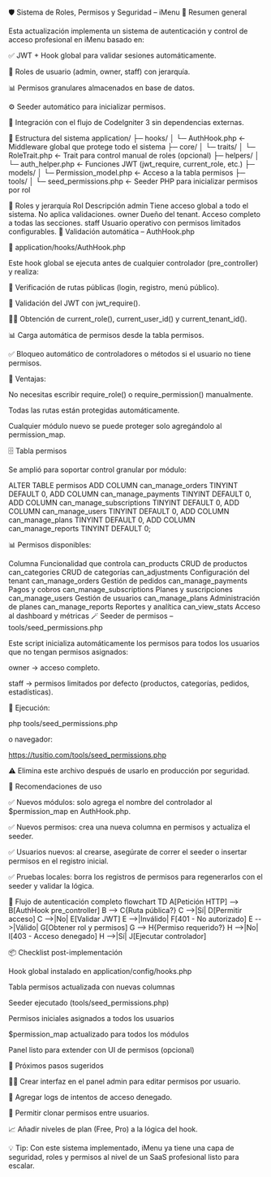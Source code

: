 🛡️ Sistema de Roles, Permisos y Seguridad – iMenu
📌 Resumen general

Esta actualización implementa un sistema de autenticación y control de acceso profesional en iMenu basado en:

✅ JWT + Hook global para validar sesiones automáticamente.

🔐 Roles de usuario (admin, owner, staff) con jerarquía.

📊 Permisos granulares almacenados en base de datos.

⚙️ Seeder automático para inicializar permisos.

🧩 Integración con el flujo de CodeIgniter 3 sin dependencias externas.

🧱 Estructura del sistema
application/
├─ hooks/
│ └─ AuthHook.php ← Middleware global que protege todo el sistema
├─ core/
│ └─ traits/
│ └─ RoleTrait.php ← Trait para control manual de roles (opcional)
├─ helpers/
│ └─ auth_helper.php ← Funciones JWT (jwt_require, current_role, etc.)
├─ models/
│ └─ Permission_model.php ← Acceso a la tabla permisos
├─ tools/
│ └─ seed_permissions.php ← Seeder PHP para inicializar permisos por rol

🧪 Roles y jerarquía
Rol Descripción
admin Tiene acceso global a todo el sistema. No aplica validaciones.
owner Dueño del tenant. Acceso completo a todas las secciones.
staff Usuario operativo con permisos limitados configurables.
🔐 Validación automática – AuthHook.php

📁 application/hooks/AuthHook.php

Este hook global se ejecuta antes de cualquier controlador (pre_controller) y realiza:

🔎 Verificación de rutas públicas (login, registro, menú público).

🔑 Validación del JWT con jwt_require().

🧑‍💼 Obtención de current_role(), current_user_id() y current_tenant_id().

📊 Carga automática de permisos desde la tabla permisos.

✅ Bloqueo automático de controladores o métodos si el usuario no tiene permisos.

📍 Ventajas:

No necesitas escribir require_role() o require_permission() manualmente.

Todas las rutas están protegidas automáticamente.

Cualquier módulo nuevo se puede proteger solo agregándolo al permission_map.

🗄️ Tabla permisos

Se amplió para soportar control granular por módulo:

ALTER TABLE permisos
ADD COLUMN can_manage_orders TINYINT DEFAULT 0,
ADD COLUMN can_manage_payments TINYINT DEFAULT 0,
ADD COLUMN can_manage_subscriptions TINYINT DEFAULT 0,
ADD COLUMN can_manage_users TINYINT DEFAULT 0,
ADD COLUMN can_manage_plans TINYINT DEFAULT 0,
ADD COLUMN can_manage_reports TINYINT DEFAULT 0;

📊 Permisos disponibles:

Columna Funcionalidad que controla
can_products CRUD de productos
can_categories CRUD de categorías
can_adjustments Configuración del tenant
can_manage_orders Gestión de pedidos
can_manage_payments Pagos y cobros
can_manage_subscriptions Planes y suscripciones
can_manage_users Gestión de usuarios
can_manage_plans Administración de planes
can_manage_reports Reportes y analítica
can_view_stats Acceso al dashboard y métricas
🪄 Seeder de permisos – tools/seed_permissions.php

Este script inicializa automáticamente los permisos para todos los usuarios que no tengan permisos asignados:

owner → acceso completo.

staff → permisos limitados por defecto (productos, categorías, pedidos, estadísticas).

📌 Ejecución:

php tools/seed_permissions.php

o navegador:

https://tusitio.com/tools/seed_permissions.php

⚠️ Elimina este archivo después de usarlo en producción por seguridad.

🧰 Recomendaciones de uso

✅ Nuevos módulos: solo agrega el nombre del controlador al $permission_map en AuthHook.php.

✅ Nuevos permisos: crea una nueva columna en permisos y actualiza el seeder.

✅ Usuarios nuevos: al crearse, asegúrate de correr el seeder o insertar permisos en el registro inicial.

✅ Pruebas locales: borra los registros de permisos para regenerarlos con el seeder y validar la lógica.

🚀 Flujo de autenticación completo
flowchart TD
A[Petición HTTP] --> B[AuthHook pre_controller]
B --> C{Ruta pública?}
C -->|Sí| D[Permitir acceso]
C -->|No| E[Validar JWT]
E -->|Inválido| F[401 - No autorizado]
E -->|Válido| G[Obtener rol y permisos]
G --> H{Permiso requerido?}
H -->|No| I[403 - Acceso denegado]
H -->|Sí| J[Ejecutar controlador]

📦 Checklist post-implementación

Hook global instalado en application/config/hooks.php

Tabla permisos actualizada con nuevas columnas

Seeder ejecutado (tools/seed_permissions.php)

Permisos iniciales asignados a todos los usuarios

$permission_map actualizado para todos los módulos

Panel listo para extender con UI de permisos (opcional)

📌 Próximos pasos sugeridos

🧑‍💻 Crear interfaz en el panel admin para editar permisos por usuario.

📜 Agregar logs de intentos de acceso denegado.

🔁 Permitir clonar permisos entre usuarios.

📈 Añadir niveles de plan (Free, Pro) a la lógica del hook.

💡 Tip: Con este sistema implementado, iMenu ya tiene una capa de seguridad, roles y permisos al nivel de un SaaS profesional listo para escalar.
